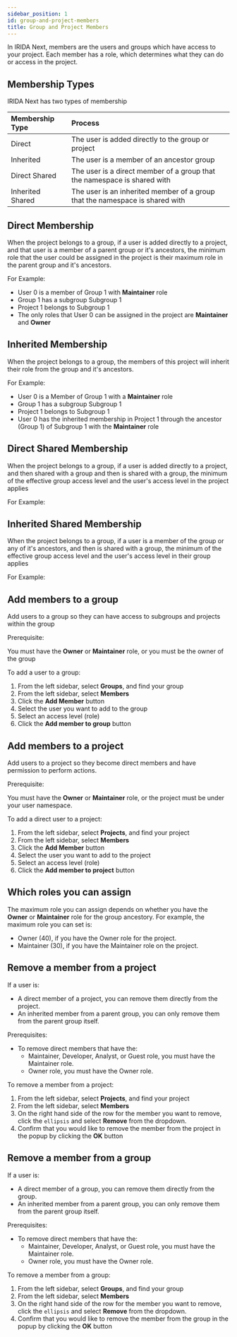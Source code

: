 ```yaml
---
sidebar_position: 1
id: group-and-project-members
title: Group and Project Members
---
```


In IRIDA Next, members are the users and groups which have access to your project. Each member has a role, which determines what they can do or access in the project.

## Membership Types

IRIDA Next has two types of membership

| Membership Type  | Process                                                                      |
| :--------------- | :--------------------------------------------------------------------------- |
| Direct           | The user is added directly to the group or project                           |
| Inherited        | The user is a member of an ancestor group                                    |
| Direct Shared    | The user is a direct member of a group that the namespace is shared with     |
| Inherited Shared | The user is an inherited member of a group that the namespace is shared with |

## Direct Membership

When the project belongs to a group, if a user is added directly to a project, and that user is a member of a parent group or it's ancestors, the minimum role that the user could be assigned in the project is their maximum role in the parent group and it's ancestors.

For Example:

- User 0 is a member of Group 1 with **Maintainer** role
- Group 1 has a subgroup Subgroup 1
- Project 1 belongs to Subgroup 1
- The only roles that User 0 can be assigned in the project are **Maintainer** and **Owner**

## Inherited Membership

When the project belongs to a group, the members of this project will inherit their role from the group and it's ancestors.

For Example:

- User 0 is a Member of Group 1 with a **Maintainer** role
- Group 1 has a subgroup Subgroup 1
- Project 1 belongs to Subgroup 1
- User 0 has the inherited membership in Project 1 through the ancestor (Group 1) of Subgroup 1 with the **Maintainer** role

## Direct Shared Membership

When the project belongs to a group, if a user is added directly to a project, and then shared with a group and then is shared with a group,
the minimum of the effective group access level and the user's access level in the project applies

For Example:

## Inherited Shared Membership

When the project belongs to a group, if a user is a member of the group or any of it's ancestors, and then is shared with a group,
the minimum of the effective group access level and the user's access level in their group applies

For Example:

## Add members to a group

Add users to a group so they can have access to subgroups and projects within the group

Prerequisite:

You must have the **Owner** or **Maintainer** role, or you must be the owner of the group

To add a user to a group:

1. From the left sidebar, select **Groups**, and find your group
2. From the left sidebar, select **Members**
3. Click the **Add Member** button
4. Select the user you want to add to the group
5. Select an access level (role)
6. Click the **Add member to group** button

## Add members to a project

Add users to a project so they become direct members and have permission to perform actions.

Prerequisite:

You must have the **Owner** or **Maintainer** role, or the project must be under your user namespace.

To add a direct user to a project:

1. From the left sidebar, select **Projects**, and find your project
2. From the left sidebar, select **Members**
3. Click the **Add Member** button
4. Select the user you want to add to the project
5. Select an access level (role)
6. Click the **Add member to project** button

## Which roles you can assign

The maximum role you can assign depends on whether you have the **Owner** or **Maintainer** role for the group ancestory. For example, the maximum role you can set is:

- Owner (40), if you have the Owner role for the project.
- Maintainer (30), if you have the Maintainer role on the project.

## Remove a member from a project

If a user is:

- A direct member of a project, you can remove them directly from the project.
- An inherited member from a parent group, you can only remove them from the parent group itself.

Prerequisites:

- To remove direct members that have the:
  - Maintainer, Developer, Analyst, or Guest role, you must have the Maintainer role.
  - Owner role, you must have the Owner role.

To remove a member from a project:

1. From the left sidebar, select **Projects**, and find your project
2. From the left sidebar, select **Members**
3. On the right hand side of the row for the member you want to remove, click the `ellipsis` and select **Remove** from the dropdown.
4. Confirm that you would like to remove the member from the project in the popup by clicking the **OK** button

## Remove a member from a group

If a user is:

- A direct member of a group, you can remove them directly from the group.
- An inherited member from a parent group, you can only remove them from the parent group itself.

Prerequisites:

- To remove direct members that have the:
  - Maintainer, Developer, Analyst, or Guest role, you must have the Maintainer role.
  - Owner role, you must have the Owner role.

To remove a member from a group:

1. From the left sidebar, select **Groups**, and find your group
2. From the left sidebar, select **Members**
3. On the right hand side of the row for the member you want to remove, click the `ellipsis` and select **Remove** from the dropdown.
4. Confirm that you would like to remove the member from the group in the popup by clicking the **OK** button
